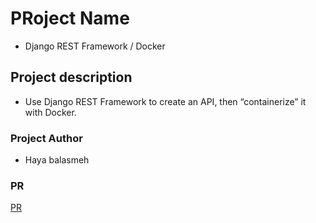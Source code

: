 # PRoject Name

- Django REST Framework / Docker 

## Project description

- Use Django REST Framework to create an API, then “containerize” it with Docker.

### Project Author

- Haya balasmeh

### PR

[PR](https://github.com/hayabalasmeh/docker-rest-api/pull/1)
